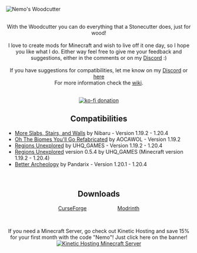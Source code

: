 ![Nemo's Woodcutter](https://github.com/NemoNotFound/NemosWoodcutter/blob/master/src/main/resources/assets/nemos-woodcutter/title.png?raw=true)
<br><br>

<p align="center">
  With the Woodcutter you can do everything that a Stonecutter does, just for wood! <br><br>
  I love to create mods for Minecraft and wish to live off it one day, so I hope you like what I do.
  Either way feel free to give me your feedback and suggestions, either in the comments or on my <a href="https://discord.com/invite/yxs9dga">Discord</a> :) 
  <br><br>
  If you have suggestions for compatibilities, let me know on my <a href="https://discord.com/invite/yxs9dga">Discord</a> or <a href="https://github.com/NemoNotFound/NemosWoodcutter/discussions/new?category=ideas">here</a> <br>
  For more information check the <a href="https://www.nemonotfound.com/minecraft-mods/nemos-woodcutter">wiki</a>.
</p>

<br>

<div align="center">
  <a href="https://ko-fi.com/J3J5UXAPK">
    <img src="https://ko-fi.com/img/githubbutton_sm.svg" alt="ko-fi donation">
  </a>
</div>

<h2 align="center">Compatibilities</h2>
<ul>
  <li>
    <a href="https://www.curseforge.com/minecraft/mc-mods/more-slabs-stairs-and-walls">More Slabs, Stairs, and Walls</a> by Nibaru - Version 1.19.2 - 1.20.4
  </li>
  <li>
    <a href="https://www.curseforge.com/minecraft/mc-mods/oh-the-biomes-youll-go-fabric">Oh The Biomes You'll Go Refabricated</a> by AOCAWOL - Version 1.19.2
  </li>
  <li>
    <a href="https://www.curseforge.com/minecraft/mc-mods/regions-unexplored">Regions Unexplored</a> by UHQ_GAMES - Version 1.19.2 - 1.20.4
  </li>
  <li>
    <a href="https://www.curseforge.com/minecraft/mc-mods/regions-unexplored">Regions Unexplored</a> version 0.5.4 by UHQ_GAMES (Minecraft version 1.19.2 - 1.20.4)
  </li>
  <li>
    <a href="https://www.curseforge.com/minecraft/mc-mods/better-archeology">Better Archeology</a> by Pandarix - Version 1.20.1 - 1.20.4
  </li>
</ul>

<br>

<h2 align="center">Downloads</h2>
<p align="center">
  <a href="https://www.curseforge.com/minecraft/mc-mods/nemos-woodcutter">CurseForge</a>&emsp;&emsp;&emsp;&emsp;&emsp;&emsp;<a href="https://modrinth.com/mod/nemos-woodcutter">Modrinth</a>
</p>

<br>

<p align="center">
  If you need a Minecraft Server, go check out Kinetic Hosting and save 15% for your first month with the code "Nemo"! Just click here on the banner! <br>
  <a href="https://billing.kinetichosting.net/aff.php?aff=679">
    <img src="https://imgur.com/lguE51t.png" alt="Kinetic Hosting Minecraft Server">
  </a>
</p>
